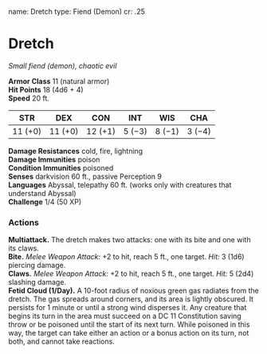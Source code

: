 name: Dretch
type: Fiend (Demon)
cr: .25

# Dretch
_Small fiend (demon), chaotic evil_

**Armor Class** 11 (natural armor)    
**Hit Points** 18 (4d6 + 4)    
**Speed** 20 ft. 

| STR      | DEX     | CON      | INT     | WIS     | CHA     |
|----------|---------|----------|---------|---------|---------|
| 11 (+0) | 11 (+0) | 12 (+1) | 5 (−3) | 8 (−1) | 3 (−4) |

**Damage Resistances** cold, fire, lightning    
**Damage Immunities** poison    
**Condition Immunities** poisoned    
**Senses** darkvision 60 ft., passive Perception 9    
**Languages** Abyssal, telepathy 60 ft. (works only with creatures that understand Abyssal)    
**Challenge** 1/4 (50 XP) 

### Actions 
**Multiattack.** The dretch makes two attacks: one with its bite and one with its claws.    
**Bite.** _Melee Weapon Attack:_ +2 to hit, reach 5 ft., one target. _Hit:_ 3 (1d6) piercing damage.    
**Claws.** _Melee Weapon Attack:_ +2 to hit, reach 5 ft., one target. _Hit:_ 5 (2d4) slashing damage.    
**Fetid Cloud (1/Day).** A 10-foot radius of noxious green gas radiates from the dretch. The gas spreads around corners, and its area is lightly obscured. It persists for 1 minute or until a strong wind disperses it. Any creature that begins its turn in the area must succeed on a DC 11 Constitution saving throw or be poisoned until the start of its next turn. While poisoned in this way, the target can take either an action or a bonus action on its turn, not both, and cannot take reactions.